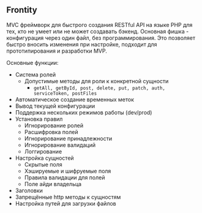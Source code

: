 ## Frontity
MVC фреймворк для быстрого создания RESTful API на языке PHP для тех, кто не умеет или не может создавать бэкенд.
Основная фишка - конфигурация через один файл, без программирования. Это позволяет быстро вносить изменения при настройке, подходит для прототипирования и разработки MVP.

Основные функции:
- Система ролей
    - Допустимые методы для роли к конкретной сущности
        - `getAll, getById, post, delete, put, patch, auth, serviceToken, postFiles`
- Автоматическое создание временных меток
- Вывод текущей конфигурации
- Поддержка нескольких режимов работы (dev/prod)
- Установка правил
    - Игнорирование ролей
    - Расшифровка полей
    - Игнорирование принадлежности
    - Игнорирование валидаций
    - Логгирование
- Настройка сущностей
    - Скрытые поля
    - Хэшируемые и шифруемые поля
    - Правила валидации для полей
    - Поле айди владельца
- Заголовки
- Запрещённые http методы к сущностям
- Настройка путей для загрузки файлов